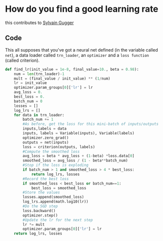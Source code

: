 # How do you find a good learning rate
this contributes to [Sylvain Gugger](https://sgugger.github.io/how-do-you-find-a-good-learning-rate.html)

## Code
This all supposes that you've got a neural net defined (in the variable called `net`), a data loader called `trn_loader`, an `optimizer` and a `loss function` (called criterion).
```python
def find_lr(init_value = 1e-8, final_value=10., beta = 0.98):
    num = len(trn_loader)-1
    mult = (final_value / init_value) ** (1/num)
    lr = init_value
    optimizer.param_groups[0]['lr'] = lr
    avg_loss = 0.
    best_loss = 0.
    batch_num = 0
    losses = []
    log_lrs = []
    for data in trn_loader:
        batch_num += 1
        #As before, get the loss for this mini-batch of inputs/outputs
        inputs,labels = data
        inputs, labels = Variable(inputs), Variable(labels)
        optimizer.zero_grad()
        outputs = net(inputs)
        loss = criterion(outputs, labels)
        #Compute the smoothed loss
        avg_loss = beta * avg_loss + (1-beta) *loss.data[0]
        smoothed_loss = avg_loss / (1 - beta**batch_num)
        #Stop if the loss is exploding
        if batch_num > 1 and smoothed_loss > 4 * best_loss:
            return log_lrs, losses
        #Record the best loss
        if smoothed_loss < best_loss or batch_num==1:
            best_loss = smoothed_loss
        #Store the values
        losses.append(smoothed_loss)
        log_lrs.append(math.log10(lr))
        #Do the SGD step
        loss.backward()
        optimizer.step()
        #Update the lr for the next step
        lr *= mult
        optimizer.param_groups[0]['lr'] = lr
    return log_lrs, losses
```
